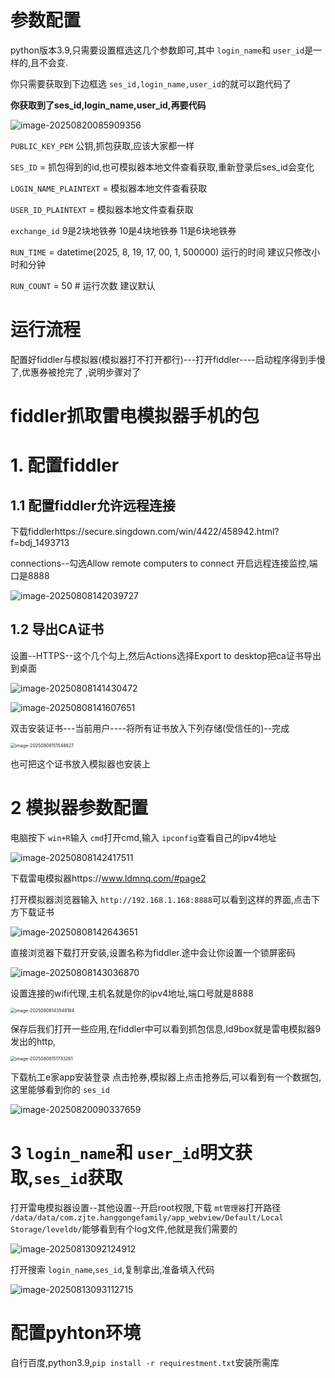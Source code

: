 # 参数配置

python版本3.9,只需要设置框选这几个参数即可,其中 `login_name`和 `user_id`是一样的,且不会变.

你只需要获取到下边框选 `ses_id,login_name,user_id`的就可以跑代码了

**你获取到了ses_id,login_name,user_id,再要代码**

![image-20250820085909356](https://gitee.com/baofanting/image/raw/master/image/20250820092207220.png)

`PUBLIC_KEY_PEM` 公钥,抓包获取,应该大家都一样

`SES_ID` =  抓包得到的id,也可模拟器本地文件查看获取,重新登录后ses_id会变化

`LOGIN_NAME_PLAINTEXT` = 模拟器本地文件查看获取

`USER_ID_PLAINTEXT` = 模拟器本地文件查看获取

`exchange_id`  9是2块地铁券  10是4块地铁券   11是6块地铁券

`RUN_TIME` = datetime(2025, 8, 19, 17, 00, 1, 500000)   运行的时间   建议只修改小时和分钟

`RUN_COUNT` = 50        # 运行次数 建议默认

# 运行流程

配置好fiddler与模拟器(模拟器打不打开都行)---打开fiddler----启动程序得到手慢了,优惠券被抢完了  ,说明步骤对了

# fiddler抓取雷电模拟器手机的包

# 1. 配置fiddler

## 1.1 配置fiddler允许远程连接

下载fiddlerhttps://secure.singdown.com/win/4422/458942.html?f=bdj_1493713

connections--勾选Allow remote computers to connect  开启远程连接监控,端口是8888

![image-20250808142039727](https://gitee.com/baofanting/image/raw/master/image/20250814091612872.png)

## 1.2 导出CA证书

设置--HTTPS--这个几个勾上,然后Actions选择Export to desktop把ca证书导出到桌面

![image-20250808141430472](https://gitee.com/baofanting/image/raw/master/image/20250814091612868.png)

![image-20250808141607651](https://gitee.com/baofanting/image/raw/master/image/20250814091612869.png)

双击安装证书---当前用户----将所有证书放入下列存储(受信任的)--完成

<img src="https://gitee.com/baofanting/image/raw/master/image/20250814091612870.png" alt="image-20250808151548827" style="zoom:50%;" />

也可把这个证书放入模拟器也安装上

# 2 模拟器参数配置

电脑按下 `win+R`输入 `cmd`打开cmd,输入 `ipconfig`查看自己的ipv4地址

![image-20250808142417511](https://gitee.com/baofanting/image/raw/master/image/20250814091612873.png)

下载雷电模拟器https://www.ldmnq.com/#page2

打开模拟器浏览器输入 `http://192.168.1.168:8888`可以看到这样的界面,点击下方下载证书

![image-20250808142643651](https://gitee.com/baofanting/image/raw/master/image/20250814091612874.png)

直接浏览器下载打开安装,设置名称为fiddler.途中会让你设置一个锁屏密码

![image-20250808143036870](https://gitee.com/baofanting/image/raw/master/image/20250814091612875.png)

设置连接的wifi代理,主机名就是你的ipv4地址,端口号就是8888

<img src="https://gitee.com/baofanting/image/raw/master/image/20250814091612876.png" alt="image-20250808143548184" style="zoom:50%;" />

保存后我们打开一些应用,在fiddler中可以看到抓包信息,ld9box就是雷电模拟器9发出的http,

<img src="https://gitee.com/baofanting/image/raw/master/image/20250814091612877.png" alt="image-20250808151733261" style="zoom:50%;" />

下载杭工e家app安装登录 点击抢券,模拟器上点击抢券后,可以看到有一个数据包,这里能够看到你的 `ses_id`

![image-20250820090337659](https://gitee.com/baofanting/image/raw/master/image/20250820092412264.png)

# 3 `login_name`和 `user_id`明文获取,`ses_id`获取

打开雷电模拟器设置--其他设置--开启root权限,下载 `mt管理器`打开路径 `/data/data/com.zjte.hanggongefamily/app_webview/Default/Local Storage/leveldb/`能够看到有个log文件,他就是我们需要的

![image-20250813092124912](https://gitee.com/baofanting/image/raw/master/image/20250814091612889.png)

打开搜索 `login_name`,`ses_id`,复制拿出,准备填入代码

![image-20250813093112715](https://gitee.com/baofanting/image/raw/master/image/20250814091612890.png)

# 配置pyhton环境

自行百度,python3.9,`pip install -r requirestment.txt`安装所需库
